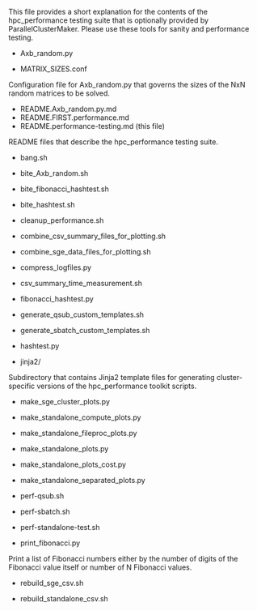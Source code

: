 This file provides a short explanation for the contents of the hpc_performance testing suite that is optionally provided by ParallelClusterMaker.  Please use these tools for sanity and performance testing.

* Axb_random.py

* MATRIX_SIZES.conf

Configuration file for Axb_random.py that governs the sizes of the NxN random matrices to be solved.

* README.Axb_random.py.md
* README.FIRST.performance.md
* README.performance-testing.md (this file)

README files that describe the hpc_performance testing suite.

* bang.sh

* bite_Axb_random.sh

* bite_fibonacci_hashtest.sh

* bite_hashtest.sh

* cleanup_performance.sh

* combine_csv_summary_files_for_plotting.sh

* combine_sge_data_files_for_plotting.sh

* compress_logfiles.py

* csv_summary_time_measurement.sh

* fibonacci_hashtest.py

* generate_qsub_custom_templates.sh

* generate_sbatch_custom_templates.sh

* hashtest.py

* jinja2/

Subdirectory that contains Jinja2 template files for generating cluster-specific versions of the hpc_performance toolkit scripts.

* make_sge_cluster_plots.py

* make_standalone_compute_plots.py

* make_standalone_fileproc_plots.py

* make_standalone_plots.py

* make_standalone_plots_cost.py

* make_standalone_separated_plots.py

* perf-qsub.sh

* perf-sbatch.sh

* perf-standalone-test.sh

* print_fibonacci.py

Print a list of Fibonacci numbers either by the number of digits of the Fibonacci value itself or number of N Fibonacci values.

* rebuild_sge_csv.sh

* rebuild_standalone_csv.sh

